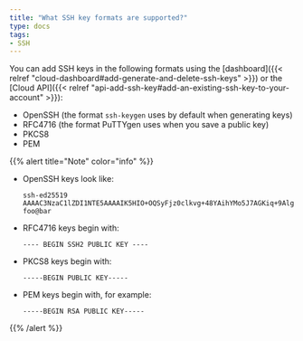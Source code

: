 ```yaml
---
title: "What SSH key formats are supported?"
type: docs
tags:
- SSH
---
```


You can add SSH keys in the following formats using the
[dashboard]({{< relref "cloud-dashboard#add-generate-and-delete-ssh-keys" >}})
or the
[Cloud API]({{< relref "api-add-ssh-key#add-an-existing-ssh-key-to-your-account" >}}):

- OpenSSH (the format `ssh-keygen` uses by default when generating keys)
- RFC4716 (the format PuTTYgen uses when you save a public key)
- PKCS8
- PEM

{{% alert title="Note" color="info" %}}
- OpenSSH keys look like:

  ```
  ssh-ed25519 AAAAC3NzaC1lZDI1NTE5AAAAIK5HIO+OQSyFjz0clkvg+48YAihYMo5J7AGKiq+9Alg8 foo@bar
  ```

- RFC4716 keys begin with:

  ```
  ---- BEGIN SSH2 PUBLIC KEY ----
  ```

- PKCS8 keys begin with:

  ```
  -----BEGIN PUBLIC KEY-----
  ```

- PEM keys begin with, for example:

  ```
  -----BEGIN RSA PUBLIC KEY-----
  ```
{{% /alert %}}
